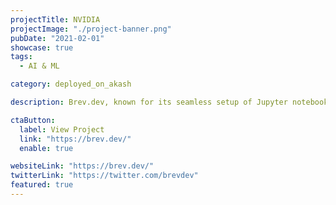 ```yaml
---
projectTitle: NVIDIA
projectImage: "./project-banner.png"
pubDate: "2021-02-01"
showcase: true
tags:
  - AI & ML

category: deployed_on_akash

description: Brev.dev, known for its seamless setup of Jupyter notebooks for AI development, has integrated with Akash Network, enabling scalable, permissionless access to NVIDIA GPUs.

ctaButton:
  label: View Project
  link: "https://brev.dev/"
  enable: true

websiteLink: "https://brev.dev/"
twitterLink: "https://twitter.com/brevdev"
featured: true
---
```

